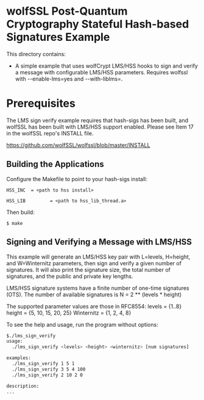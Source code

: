 # wolfSSL Post-Quantum Cryptography Stateful Hash-based Signatures Example

This directory contains:

- A simple example that uses wolfCrypt LMS/HSS hooks to sign and verify a message
  with configurable LMS/HSS parameters. Requires wolfssl with --enable-lms=yes
  and --with-liblms=<path to hash-sigs install>.

# Prerequisites

The LMS sign verify example requires that hash-sigs has been built, and
wolfSSL has been built with LMS/HSS support enabled.  Please see Item 17
in the wolfSSL repo's INSTALL file.

https://github.com/wolfSSL/wolfssl/blob/master/INSTALL

## Building the Applications

Configure the Makefile to point to your hash-sigs install:

```
HSS_INC  = <path to hss install>
```

```
HSS_LIB         = <path to hss_lib_thread.a>
```

Then build:

```
$ make
```

## Signing and Verifying a Message with LMS/HSS

This example will generate an LMS/HSS key pair with L=levels, H=height, and
W=Winternitz parameters, then sign and verify a given number of signatures.
It will also print the signature size, the total number of signatures, and
the public and private key lengths.

LMS/HSS signature systems have a finite number of one-time signatures (OTS).
The number of available signatures is
  N = 2 ** (levels * height)

The supported parameter values are those in RFC8554:
  levels = {1..8}
  height = {5, 10, 15, 20, 25}
  Winternitz = {1, 2, 4, 8}

To see the help and usage, run the program without options:
```sh
$./lms_sign_verify
usage:
  ./lms_sign_verify <levels> <height> <winternitz> [num signatures]

examples:
  ./lms_sign_verify 1 5 1
  ./lms_sign_verify 3 5 4 100
  ./lms_sign_verify 2 10 2 0

description:
...
```
